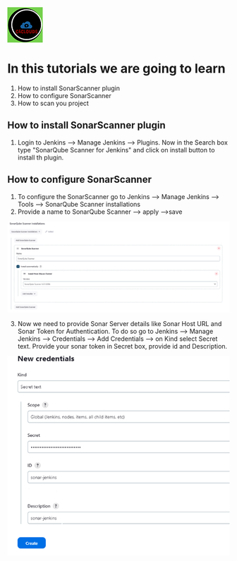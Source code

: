 <img src="../images/c4logo.png">

# In this tutorials we are going to learn
1. How to install SonarScanner plugin 
2. How to configure SonarScanner
3. How to scan you project

## How to install SonarScanner plugin
1. Login to Jenkins --> Manage Jenkins --> Plugins. Now in the Search box type "SonarQube Scanner for Jenkins" and click on install button to install th plugin.

## How to configure SonarScanner
1. To configure the SonarScanner go to  Jenkins --> Manage Jenkins --> Tools --> SonarQube Scanner installations
2. Provide a name to SonarQube Scanner --> apply -->save

<img src="../images/sonarscanner-configure.PNG">

3. Now we need to provide Sonar Server details like Sonar Host URL and Sonar Token for Authentication. To do so go to Jenkins --> Manage Jenkins --> Credentials --> Add Credentials --> on Kind select Secret text. Provide your sonar token in Secret box, provide id and Description.

<img src="../images/sonarscanner-cred.PNG">